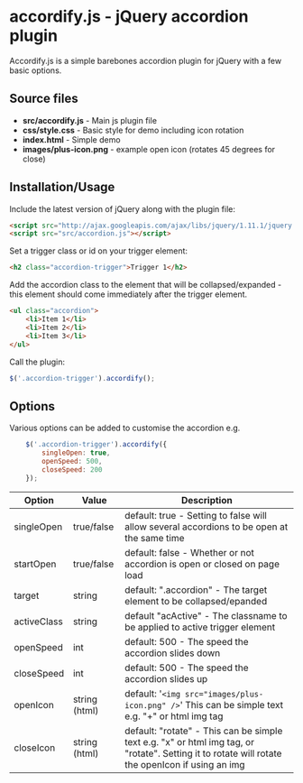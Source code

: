 # accordify.js - jQuery accordion plugin #

Accordify.js is a simple barebones accordion plugin for jQuery with a few basic options.

## Source files ##

- **src/accordify.js** - Main js plugin file
- **css/style.css** - Basic style for demo including icon rotation
- **index.html** - Simple demo
- **images/plus-icon.png** - example open icon (rotates 45 degrees for close)

## Installation/Usage ##

Include the latest version of jQuery along with the plugin file:
```html
<script src="http://ajax.googleapis.com/ajax/libs/jquery/1.11.1/jquery.min.js"></script>
<script src="src/accordion.js"></script>
```

Set a trigger class or id on your trigger element:
```html
<h2 class="accordion-trigger">Trigger 1</h2>
```
Add the accordion class to the element that will be collapsed/expanded - this element should come immediately after the trigger element.
```html
<ul class="accordion">
	<li>Item 1</li>
	<li>Item 2</li>
	<li>Item 3</li>
</ul>
```

Call the plugin:
```javascript
$('.accordion-trigger').accordify();
```

## Options ##
Various options can be added to customise the accordion e.g.
```javascript
	$('.accordion-trigger').accordify({
		singleOpen: true,
		openSpeed: 500,
		closeSpeed: 200
	});
```


| Option        | Value           | Description  |
| ------------- |---------------| -----|
| singleOpen      | true/false | default: true - Setting to false will allow several accordions to be open at the same time |
| startOpen      | true/false      |   default: false - Whether or not accordion is open or closed on page load |
| target | string      |  default: ".accordion" - The target element to be collapsed/epanded|
| activeClass | string      |   default "acActive" -  The classname to be applied to active trigger element|
| openSpeed | int      |   default: 500 - The speed the accordion slides down |
| closeSpeed | int      |  default: 500 - The speed the accordion slides up |
| openIcon | string (html)      |   default: '`<img src="images/plus-icon.png" />`' This can be simple text e.g. "+" or html img tag |
| closeIcon | string (html)      | default: "rotate" -   This can be simple text e.g. "x" or html img tag, or "rotate". Setting it to rotate will rotate the openIcon if using an img |
